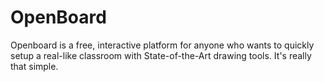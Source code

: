 # OpenBoard
Openboard is a free, interactive platform for anyone who wants to quickly setup a real-like classroom with State-of-the-Art drawing tools. It's really that simple.
